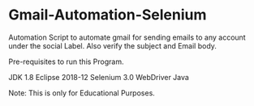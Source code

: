 # Gmail-Automation-Selenium

Automation Script to automate gmail for sending emails to any account under the social Label. Also verify the subject and Email body. 

Pre-requisites to run this Program.

JDK 1.8
Eclipse 2018-12
Selenium 3.0 WebDriver Java 

Note: This is only for Educational Purposes.
